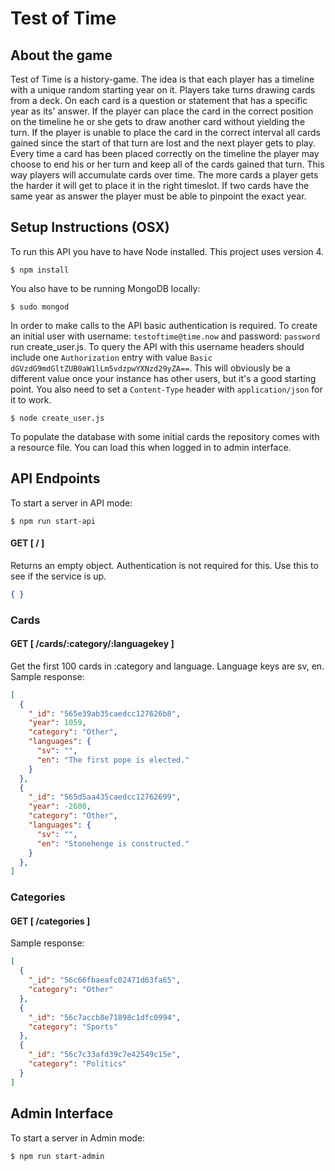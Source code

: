 # Test of Time

## About the game

Test of Time is a history-game. The idea is that each player has a timeline with a unique random starting year on it. Players take turns drawing cards from a deck. On each card is a question or statement that has a specific year as its' answer. If the player can place the card in the correct position on the timeline he or she gets to draw another card without yielding the turn. If the player is unable to place the card in the correct interval all cards gained since the start of that turn are lost and the next player gets to play. Every time a card has been placed correctly on the timeline the player may choose to end his or her turn and keep all of the cards gained that turn. This way players will accumulate cards over time. The more cards a player gets the harder it will get to place it in the right timeslot. If two cards have the same year as answer the player must be able to pinpoint the exact year.



## Setup Instructions (OSX)

To run this API you have to have Node installed. This project uses version 4.

	$ npm install

You also have to be running MongoDB locally:
	
	$ sudo mongod

In order to make calls to the API basic authentication is required. To create an initial user with username: `testoftime@time.now` and password: `password` run create_user.js. To query the API with this username headers should include one `Authorization` entry with value `Basic dGVzdG9mdGltZUB0aW1lLm5vdzpwYXNzd29yZA==`. This will obviously be a different value once your instance has other users, but it's a good starting point. You also need to set a `Content-Type` header with `application/json` for it to work.
	
	$ node create_user.js

To populate the database with some initial cards the repository comes with a resource file. You can load this when logged in to admin interface.

## API Endpoints

To start a server in API mode:

	$ npm run start-api


#### GET  [ / ]
Returns an empty object. Authentication is not required for this. Use this to see if the service is up.
```json 
{ }
```

### Cards

#### GET  [ /cards/:category/:languagekey ]
Get the first 100 cards in :category and language. Language keys are sv, en.
Sample response:
```json 
[
  {
    "_id": "565e39ab35caedcc127626b8",
    "year": 1059,
    "category": "Other",
    "languages": {
      "sv": "",
      "en": "The first pope is elected."
    }
  },
  {
    "_id": "565d5aa435caedcc12762699",
    "year": -2600,
    "category": "Other",
    "languages": {
      "sv": "",
      "en": "Stonehenge is constructed."
    }
  },
]
```

### Categories

#### GET [ /categories ]
Sample response:
```json 
[
  {
    "_id": "56c66fbaeafc02471d63fa65",
    "category": "Other"
  },
  {
    "_id": "56c7accb8e71898c1dfc0994",
    "category": "Sports"
  },
  {
    "_id": "56c7c33afd39c7e42549c15e",
    "category": "Politics"
  }
]
```

## Admin Interface

To start a server in Admin mode:

	$ npm run start-admin
